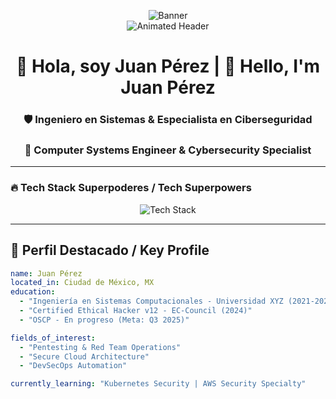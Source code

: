 <!-- Dynamic Banner with Tech Stack -->
<p align="center">
  <img src="https://raw.githubusercontent.com/TU_USERNAME/TU_USERNAME/master/banner.png" alt="Banner" /> 
  <br/>
  <img src="https://readme-typing-svg.demolab.com?font=Fira+Code&weight=600&size=22&duration=4000&pause=1000&color=58A6FF&center=true&vCenter=true&width=435&lines=Full-Stack+Developer;Cybersecurity+Researcher;Cloud+Enthusiast" alt="Animated Header" />
</p>

<h1 align="center">🚀 Hola, soy Juan Pérez | 👋 Hello, I'm Juan Pérez</h1>

<h3 align="center">🛡️ Ingeniero en Sistemas & Especialista en Ciberseguridad</h3>
<h3 align="center">🔐 Computer Systems Engineer & Cybersecurity Specialist</h3>

---

### 🔥 Tech Stack Superpoderes / Tech Superpowers
<p align="center">
  <!-- Animated Tech Stack SVG -->
  <img src="https://skillicons.dev/icons?i=html,css,js,java,kotlin,swift,python,django,aws,azure,git,docker,linux,cisco,react,nodejs&theme=dark&perline=8" alt="Tech Stack" />
</p>

---

## 📌 Perfil Destacado / Key Profile
```yaml
name: Juan Pérez
located_in: Ciudad de México, MX
education:
  - "Ingeniería en Sistemas Computacionales - Universidad XYZ (2021-2025)"
  - "Certified Ethical Hacker v12 - EC-Council (2024)"
  - "OSCP - En progreso (Meta: Q3 2025)"

fields_of_interest:
  - "Pentesting & Red Team Operations"
  - "Secure Cloud Architecture"
  - "DevSecOps Automation"

currently_learning: "Kubernetes Security | AWS Security Specialty"
